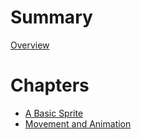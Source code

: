 # Summary

[Overview](overview.md)

# Chapters

- [A Basic Sprite](chapter_1.md)
- [Movement and Animation](chapter_2.md)

